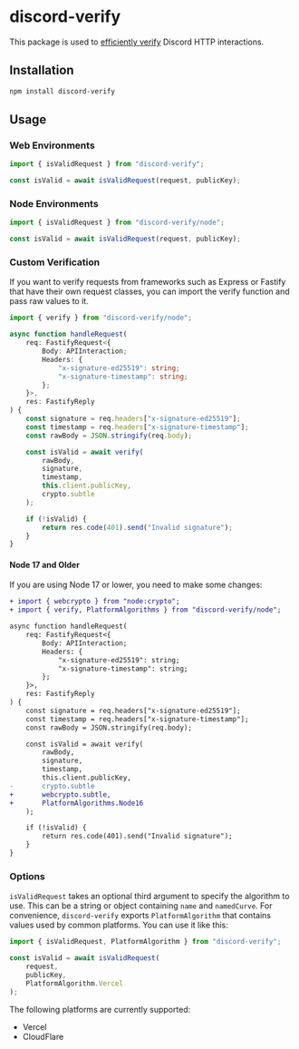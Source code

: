 # discord-verify

This package is used to [efficiently verify](https://twitter.com/advaithj1/status/1420696472933175297?s=20&t=c5SiC7uVVVDkApYrrbrY0Q) Discord HTTP interactions.

## Installation

```bash
npm install discord-verify
```

## Usage

### Web Environments

```js
import { isValidRequest } from "discord-verify";

const isValid = await isValidRequest(request, publicKey);
```

### Node Environments

```js
import { isValidRequest } from "discord-verify/node";

const isValid = await isValidRequest(request, publicKey);
```

### Custom Verification

If you want to verify requests from frameworks such as Express or Fastify that have their own request classes, you can import the verify function and pass raw values to it.

```ts
import { verify } from "discord-verify/node";

async function handleRequest(
	req: FastifyRequest<{
		Body: APIInteraction;
		Headers: {
			"x-signature-ed25519": string;
			"x-signature-timestamp": string;
		};
	}>,
	res: FastifyReply
) {
	const signature = req.headers["x-signature-ed25519"];
	const timestamp = req.headers["x-signature-timestamp"];
	const rawBody = JSON.stringify(req.body);

	const isValid = await verify(
		rawBody,
		signature,
		timestamp,
		this.client.publicKey,
		crypto.subtle
	);

	if (!isValid) {
		return res.code(401).send("Invalid signature");
	}
}
```

#### Node 17 and Older

If you are using Node 17 or lower, you need to make some changes:

```diff
+ import { webcrypto } from "node:crypto";
+ import { verify, PlatformAlgorithms } from "discord-verify/node";

async function handleRequest(
	req: FastifyRequest<{
		Body: APIInteraction;
		Headers: {
			"x-signature-ed25519": string;
			"x-signature-timestamp": string;
		};
	}>,
	res: FastifyReply
) {
	const signature = req.headers["x-signature-ed25519"];
	const timestamp = req.headers["x-signature-timestamp"];
	const rawBody = JSON.stringify(req.body);

	const isValid = await verify(
		rawBody,
		signature,
		timestamp,
		this.client.publicKey,
-		crypto.subtle
+		webcrypto.subtle,
+		PlatformAlgorithms.Node16
	);

	if (!isValid) {
		return res.code(401).send("Invalid signature");
	}
}
```

### Options

`isValidRequest` takes an optional third argument to specify the algorithm to use. This can be a string or object containing `name` and `namedCurve`. For convenience, `discord-verify` exports `PlatformAlgorithm` that contains values used by common platforms. You can use it like this:

```js
import { isValidRequest, PlatformAlgorithm } from "discord-verify";

const isValid = await isValidRequest(
	request,
	publicKey,
	PlatformAlgorithm.Vercel
);
```

The following platforms are currently supported:

- Vercel
- CloudFlare
